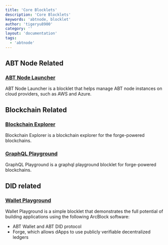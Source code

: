 ```yaml
---
title: 'Core Blocklets'
description: 'Core Blocklets'
keywords: 'abtnode, blocklet'
author: 'tigeryu8900'
category: ''
layout: 'documentation'
tags:
  - 'abtnode'
---
```


## ABT Node Related

### [ABT Node Launcher](https://registry.arcblock.io/blocklet/z8iZtEm3ozV3yhZ3gZ7EXppsseS3bPV8wyPft)

ABT Node Launcher is a blocklet that helps manage ABT node instances on cloud providers, such as AWS and Azure.

## Blockchain Related

### [Blockchain Explorer](https://registry.arcblock.io/blocklet/z8iZyVVn6XsvcuiYhtdw3GoasMbtqR9BjvJz3)

Blockchain Explorer is a blockchain explorer for the forge-powered blockchains.

### [GraphQL Playground](https://registry.arcblock.io/blocklet/z8ia1uD3MKujPYs2m28otbCJuTK6Y494r1xnC)

GraphQL Playground is a graphql playground blocklet for forge-powered blockchains.

## DID related

### [Wallet Playground](https://registry.arcblock.io/blocklet/z8iZjySpAu4jzbMochL9k1okuji1GcS7RRRDM)

Wallet Playground is a simple blocklet that demonstrates the full potential of building applications using the following
ArcBlock software:

- ABT Wallet and ABT DID protocol
- Forge, which allows dApps to use publicly verifiable decentralized ledgers
